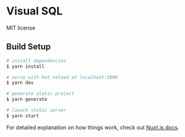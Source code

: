 # Visual SQL

MIT license

## Build Setup

```bash
# install dependencies
$ yarn install

# serve with hot reload at localhost:3000
$ yarn dev

# generate static project
$ yarn generate

# launch static server
$ yarn start
```

For detailed explanation on how things work, check out [Nuxt.js docs](https://nuxtjs.org).
